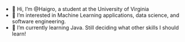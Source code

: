 - 👋 Hi, I’m @Haigro, a student at the University of Virginia
- 👀 I’m interested in Machine Learning applications, data science, and software engineering.
- 🌱 I’m currently learning Java. Still deciding what other skills I should learn!

<!---
Haigro/Haigro is a ✨ special ✨ repository because its `README.md` (this file) appears on your GitHub profile.
You can click the Preview link to take a look at your changes.
--->
